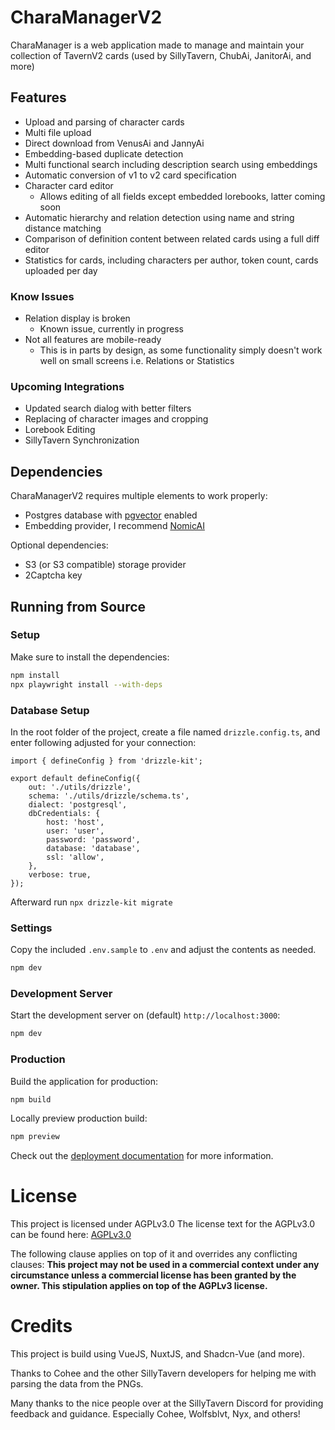 # CharaManagerV2

CharaManager is a web application made to manage and maintain your collection of TavernV2 cards (used by SillyTavern, ChubAi, JanitorAi, and more)

## Features

- Upload and parsing of character cards
- Multi file upload
- Direct download from VenusAi and JannyAi
- Embedding-based duplicate detection
- Multi functional search including description search using embeddings
- Automatic conversion of v1 to v2 card specification
- Character card editor
    - Allows editing of all fields except embedded lorebooks, latter coming soon
- Automatic hierarchy and relation detection using name and string distance matching
- Comparison of definition content between related cards using a full diff editor
- Statistics for cards, including characters per author, token count, cards uploaded per day

### Know Issues

- Relation display is broken
    - Known issue, currently in progress
- Not all features are mobile-ready
    - This is in parts by design, as some functionality simply doesn't work well on small screens i.e. Relations or Statistics

### Upcoming Integrations

- Updated search dialog with better filters
- Replacing of character images and cropping
- Lorebook Editing
- SillyTavern Synchronization

## Dependencies

CharaManagerV2 requires multiple elements to work properly:

- Postgres database with [pgvector](https://github.com/pgvector/pgvector) enabled
- Embedding provider, I recommend [NomicAI](https://atlas.nomic.ai)

Optional dependencies:

- S3 (or S3 compatible) storage provider
- 2Captcha key

## Running from Source

### Setup

Make sure to install the dependencies:

```bash
npm install
npx playwright install --with-deps
```

### Database Setup

In the root folder of the project, create a file named `drizzle.config.ts`, and enter following adjusted for your connection:

```TS
import { defineConfig } from 'drizzle-kit';

export default defineConfig({
    out: './utils/drizzle',
    schema: './utils/drizzle/schema.ts',
    dialect: 'postgresql',
    dbCredentials: {
        host: 'host',
        user: 'user',
        password: 'password',
        database: 'database',
        ssl: 'allow',
    },
    verbose: true,
});
```

Afterward run `npx drizzle-kit migrate`

### Settings

Copy the included `.env.sample` to `.env` and adjust the contents as needed.

```bash
npm dev
```

### Development Server

Start the development server on (default) `http://localhost:3000`:

```bash
npm dev
```

### Production

Build the application for production:

```bash
npm build
```

Locally preview production build:

```bash
npm preview
```

Check out the [deployment documentation](https://nuxt.com/docs/getting-started/deployment) for more information.

# License

This project is licensed under AGPLv3.0
The license text for the AGPLv3.0 can be found here: [AGPLv3.0](https://www.gnu.org/licenses/agpl-3.0.en.html)

The following clause applies on top of it and overrides any conflicting clauses:
**This project may not be used in a commercial context under any circumstance unless a commercial license has been granted by the owner. This stipulation applies on top of the
AGPLv3 license.**

# Credits

This project is build using VueJS, NuxtJS, and Shadcn-Vue (and more).

Thanks to Cohee and the other SillyTavern developers for helping me with parsing the data from the PNGs.

Many thanks to the nice people over at the SillyTavern Discord for providing feedback and guidance. Especially Cohee, Wolfsblvt, Nyx, and others!
